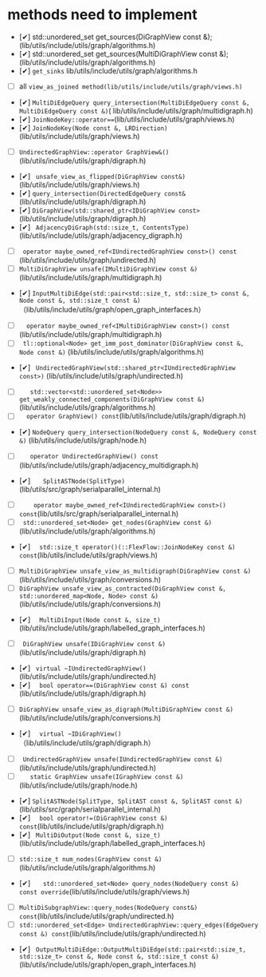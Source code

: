 # methods need to implement
-  [&#x2714;] std::unordered_set<Node> get_sources(DiGraphView const &);(lib/utils/include/utils/graph/algorithms.h)
- [&#x2714;] std::unordered_set<Node> get_sources(MultiDiGraphView const &);  (lib/utils/include/utils/graph/algorithms.h)
- [&#x2714;]  ` get_sinks ` lib/utils/include/utils/graph/algorithms.h
- [ ] all `view_as_joined method(lib/utils/include/utils/graph/views.h)`
- [&#x2714;] ` MultiDiEdgeQuery query_intersection(MultiDiEdgeQuery const &, MultiDiEdgeQuery const &) `( lib/utils/include/utils/graph/multidigraph.h)
- [&#x2714;] ` JoinNodeKey::operator== `(lib/utils/include/utils/graph/views.h)
- [&#x2714;] ` JoinNodeKey(Node const &, LRDirection) `(lib/utils/include/utils/graph/views.h)
- [ ] `UndirectedGraphView::operator GraphView&() ` (lib/utils/include/utils/graph/digraph.h)
- [&#x2714;] ` unsafe_view_as_flipped(DiGraphView const&)` (lib/utils/include/utils/graph/views.h)
- [&#x2714;] `query_intersection(DirectedEdgeQuery const& ` (lib/utils/include/utils/graph/digraph.h)
- [&#x2714;] ` DiGraphView(std::shared_ptr<IDiGraphView const>  ` (lib/utils/include/utils/graph/digraph.h)
- [&#x2714;] ` AdjacencyDiGraph(std::size_t, ContentsType)` (lib/utils/include/utils/graph/adjacency_digraph.h)
- [ ]  ` operator maybe_owned_ref<IUndirectedGraphView const>() const` (lib/utils/include/utils/graph/undirected.h)
- [ ] ` MultiDiGraphView unsafe(IMultiDiGraphView const &) ` (lib/utils/include/utils/graph/multidigraph.h)
- [&#x2714;] `InputMultiDiEdge(std::pair<std::size_t, std::size_t> const &, Node const &, std::size_t const &)` （lib/utils/include/utils/graph/open_graph_interfaces.h）
- [ ] `   operator maybe_owned_ref<IMultiDiGraphView const>() const ` (lib/utils/include/utils/graph/multidigraph.h)
- [ ] ` tl::optional<Node> get_imm_post_dominator(DiGraphView const &, Node const &)` (lib/utils/include/utils/graph/algorithms.h)
- [&#x2714;] `  UndirectedGraphView(std::shared_ptr<IUndirectedGraphView const>) ` (lib/utils/include/utils/graph/undirected.h)
- [ ] `    std::vector<std::unordered_set<Node>> get_weakly_connected_components(DiGraphView const &) `(lib/utils/include/utils/graph/algorithms.h) 
- [ ] `  operator GraphView() const`(lib/utils/include/utils/graph/digraph.h)
- [&#x2714;] ` NodeQuery query_intersection(NodeQuery const &, NodeQuery const &) ` (lib/utils/include/utils/graph/node.h)
- [ ] `   operator UndirectedGraphView() const` (lib/utils/include/utils/graph/adjacency_multidigraph.h)
- [&#x2714;]  `   SplitASTNode(SplitType)` (lib/utils/src/graph/serialparallel_internal.h)
- [ ]  `    operator maybe_owned_ref<IUndirectedGraphView const>() const`(lib/utils/src/graph/serialparallel_internal.h)
- [ ]  ` std::unordered_set<Node> get_nodes(GraphView const &)` (lib/utils/include/utils/graph/algorithms.h)
- [&#x2714;] `  std::size_t operator()(::FlexFlow::JoinNodeKey const &) const`(lib/utils/include/utils/graph/views.h)
- [ ] `MultiDiGraphView unsafe_view_as_multidigraph(DiGraphView const &)`(lib/utils/include/utils/graph/conversions.h)
- [ ] `DiGraphView unsafe_view_as_contracted(DiGraphView const &, std::unordered_map<Node, Node> const &)`(lib/utils/include/utils/graph/conversions.h)
- [&#x2714;] `   MultiDiInput(Node const &, size_t) ` (lib/utils/include/utils/graph/labelled_graph_interfaces.h)
- [ ] ` DiGraphView unsafe(IDiGraphView const &)` (lib/utils/include/utils/graph/digraph.h)
- [&#x2714;]  `  virtual ~IUndirectedGraphView() ` (lib/utils/include/utils/graph/undirected.h)
- [&#x2714;] `  bool operator==(DiGraphView const &) const` (lib/utils/include/utils/graph/digraph.h)
- [ ] `DiGraphView unsafe_view_as_digraph(MultiDiGraphView const &)`(lib/utils/include/utils/graph/conversions.h)
- [&#x2714;] `   virtual ~IDiGraphView()  `（lib/utils/include/utils/graph/digraph.h）
- [ ] ` UndirectedGraphView unsafe(IUndirectedGraphView const &)`(lib/utils/include/utils/graph/undirected.h)
- [ ] `   static GraphView unsafe(IGraphView const &)`(lib/utils/include/utils/graph/node.h)
- [&#x2714;] `SplitASTNode(SplitType, SplitAST const &, SplitAST const &)`(lib/utils/src/graph/serialparallel_internal.h)
- [&#x2714;] `   bool operator!=(DiGraphView const &) const `(lib/utils/include/utils/graph/digraph.h)
- [&#x2714;] `  MultiDiOutput(Node const &, size_t) `(lib/utils/include/utils/graph/labelled_graph_interfaces.h)
- [ ] `std::size_t num_nodes(GraphView const &) `(lib/utils/include/utils/graph/algorithms.h)
- [&#x2714;] `   std::unordered_set<Node> query_nodes(NodeQuery const &) const override`(lib/utils/include/utils/graph/views.h)
- [ ] `MultiDiSubgraphView::query_nodes(NodeQuery const&) const`(lib/utils/include/utils/graph/undirected.h)
- [ ] ` std::unordered_set<Edge> UndirectedGraphView::query_edges(EdgeQuery const &) const `(lib/utils/include/utils/graph/undirected.h)
- [&#x2714;] ` OutputMultiDiEdge::OutputMultiDiEdge(std::pair<std::size_t, std::size_t> const &, Node const &, std::size_t const &)`(lib/utils/include/utils/graph/open_graph_interfaces.h)